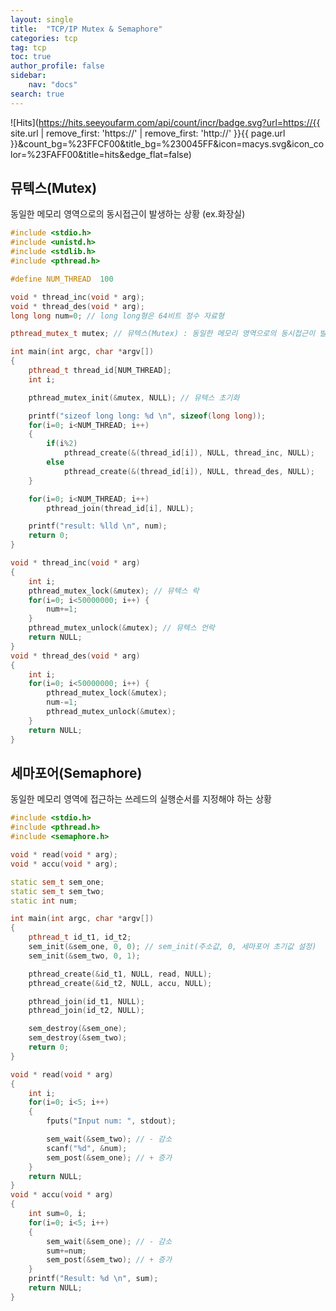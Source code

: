 ```yaml
---
layout: single
title:  "TCP/IP Mutex & Semaphore"
categories: tcp
tag: tcp
toc: true
author_profile: false
sidebar:
    nav: "docs"
search: true
---
```


![Hits](https://hits.seeyoufarm.com/api/count/incr/badge.svg?url=https://{{ site.url | remove_first: 'https://' | remove_first: 'http://' }}{{ page.url }}&count_bg=%23FFCF00&title_bg=%230045FF&icon=macys.svg&icon_color=%23FAFF00&title=hits&edge_flat=false)
  
## 뮤텍스(Mutex)  
동일한 메모리 영역으로의 동시접근이 발생하는 상황 (ex.화장실)  

```cpp
#include <stdio.h>
#include <unistd.h>
#include <stdlib.h>
#include <pthread.h>

#define NUM_THREAD	100

void * thread_inc(void * arg);
void * thread_des(void * arg);
long long num=0; // long long형은 64비트 정수 자료형

pthread_mutex_t mutex; // 뮤텍스(Mutex) : 동일한 메모리 영역으로의 동시접근이 발생하는 상황 (ex.화장실)

int main(int argc, char *argv[]) 
{
	pthread_t thread_id[NUM_THREAD];
	int i;

	pthread_mutex_init(&mutex, NULL); // 뮤텍스 초기화

	printf("sizeof long long: %d \n", sizeof(long long));
	for(i=0; i<NUM_THREAD; i++)
	{
		if(i%2)
			pthread_create(&(thread_id[i]), NULL, thread_inc, NULL);
		else
			pthread_create(&(thread_id[i]), NULL, thread_des, NULL);	
	}	

	for(i=0; i<NUM_THREAD; i++)
		pthread_join(thread_id[i], NULL);

	printf("result: %lld \n", num);
	return 0;
}

void * thread_inc(void * arg) 
{
	int i;
	pthread_mutex_lock(&mutex); // 뮤텍스 락
	for(i=0; i<50000000; i++) {
		num+=1;
	}
	pthread_mutex_unlock(&mutex); // 뮤텍스 언락
	return NULL;
}
void * thread_des(void * arg)
{
	int i;
	for(i=0; i<50000000; i++) {
		pthread_mutex_lock(&mutex);
		num-=1;
		pthread_mutex_unlock(&mutex);
	}
	return NULL;
}
```  

## 세마포어(Semaphore)  
동일한 메모리 영역에 접근하는 쓰레드의 실행순서를 지정해야 하는 상황  

```cpp
#include <stdio.h>
#include <pthread.h>
#include <semaphore.h>

void * read(void * arg);
void * accu(void * arg);

static sem_t sem_one;
static sem_t sem_two;
static int num;

int main(int argc, char *argv[])
{
	pthread_t id_t1, id_t2;
	sem_init(&sem_one, 0, 0); // sem_init(주소값, 0, 세마포어 초기값 설정)
	sem_init(&sem_two, 0, 1);

	pthread_create(&id_t1, NULL, read, NULL);
	pthread_create(&id_t2, NULL, accu, NULL);

	pthread_join(id_t1, NULL);
	pthread_join(id_t2, NULL);

	sem_destroy(&sem_one);
	sem_destroy(&sem_two);
	return 0;
}

void * read(void * arg)
{
	int i;
	for(i=0; i<5; i++)
	{
		fputs("Input num: ", stdout);

		sem_wait(&sem_two); // - 감소
		scanf("%d", &num);
		sem_post(&sem_one); // + 증가
	}
	return NULL;	
}
void * accu(void * arg)
{
	int sum=0, i;
	for(i=0; i<5; i++)
	{
		sem_wait(&sem_one); // - 감소
		sum+=num;
		sem_post(&sem_two); // + 증가
	}
	printf("Result: %d \n", sum);
	return NULL;
}
```  